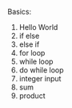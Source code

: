 Basics:
1. Hello World
2. if else
3. else if
4. for loop
5. while loop
6. do while loop
7. integer input
8. sum
9. product 

